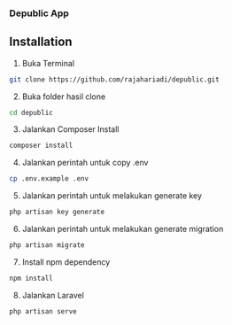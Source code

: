 ### Depublic App

## Installation

1. Buka Terminal
```bash
git clone https://github.com/rajahariadi/depublic.git
```
2. Buka folder hasil clone
```bash
cd depublic
```
3. Jalankan Composer Install
```bash
composer install
``` 
4. Jalankan perintah untuk copy .env
```bash
cp .env.example .env
```
5. Jalankan perintah untuk melakukan generate key
```bash
php artisan key generate
```
6. Jalankan perintah untuk melakukan generate migration
```bash
php artisan migrate
```
7. Install npm dependency
```bash
npm install
```
8. Jalankan Laravel
```bash
php artisan serve
```

